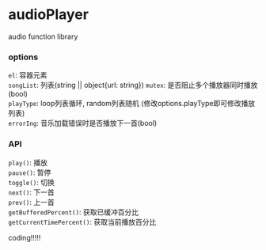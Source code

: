# audioPlayer
audio function library

### options
```el```: 容器元素  
```songList```: 列表(string || object{url: string}) 
```mutex```: 是否阻止多个播放器同时播放(bool)   
```playType```: loop列表循环, random列表随机 (修改options.playType即可修改播放列表)   
```errorIng```: 音乐加载错误时是否播放下一首(bool)    

### API
```play()```: 播放  
```pause()```: 暂停   
```toggle()```: 切换  
```next()```: 下一首  
```prev()```: 上一首  
```getBufferedPercent()```: 获取已缓冲百分比  
```getCurrentTimePercent()```: 获取当前播放百分比   

coding!!!!!